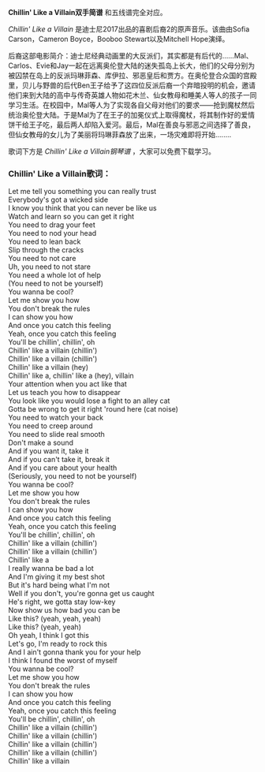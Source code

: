 

**Chillin' Like a Villain双手简谱** 和五线谱完全对应。

_Chillin' Like a Villain_ 是迪士尼2017出品的喜剧后裔2的原声音乐。该曲由Sofia Carson，Cameron
Boyce，Booboo Stewart以及Mitchell Hope演绎。

后裔这部电影简介：迪士尼经典动画里的大反派们，其实都是有后代的……Mal、Carlos、Evie和Jay一起在远离奥伦登大陆的迷失孤岛上长大，他们的父母分别为被囚禁在岛上的反派玛琳菲森、库伊拉、邪恶皇后和贾方。在奥伦登合众国的宫殿里，贝儿与野兽的后代Ben王子给予了这四位反派后裔一个弃暗投明的机会，邀请他们来到大陆的高中与传奇英雄人物如花木兰、仙女教母和睡美人等人的孩子一同学习生活。在校园中，Mal等人为了实现各自父母对他们的要求——抢到魔杖然后统治奥伦登大陆。于是Mal为了在王子的加冕仪式上取得魔杖，将其制作好的爱情饼干给王子吃，最后两人却陷入爱河。最后，Mal在善良与邪恶之间选择了善良，但仙女教母的女儿为了美丽将玛琳菲森放了出来，一场灾难即将开始........

歌词下方是 _Chillin' Like a Villain钢琴谱_ ，大家可以免费下载学习。

### Chillin' Like a Villain歌词：

Let me tell you something you can really trust  
Everybody's got a wicked side  
I know you think that you can never be like us  
Watch and learn so you can get it right  
You need to drag your feet  
You need to nod your head  
You need to lean back  
Slip through the cracks  
You need to not care  
Uh, you need to not stare  
You need a whole lot of help  
(You need to not be yourself)  
You wanna be cool?  
Let me show you how  
You don't break the rules  
I can show you how  
And once you catch this feeling  
Yeah, once you catch this feeling  
You'll be chillin', chillin', oh  
Chillin' like a villain (chillin')  
Chillin' like a villain (chillin')  
Chillin' like a villain (hey)  
Chillin' like a, chillin' like a (hey), villain  
Your attention when you act like that  
Let us teach you how to disappear  
You look like you would lose a fight to an alley cat  
Gotta be wrong to get it right 'round here (cat noise)  
You need to watch your back  
You need to creep around  
You need to slide real smooth  
Don't make a sound  
And if you want it, take it  
And if you can't take it, break it  
And if you care about your health  
(Seriously, you need to not be yourself)  
You wanna be cool?  
Let me show you how  
You don't break the rules  
I can show you how  
And once you catch this feeling  
Yeah, once you catch this feeling  
You'll be chillin', chillin', oh  
Chillin' like a villain (chillin')  
Chillin' like a villain (chillin')  
Chillin' like a  
I really wanna be bad a lot  
And I'm giving it my best shot  
But it's hard being what I'm not  
Well if you don't, you're gonna get us caught  
He's right, we gotta stay low-key  
Now show us how bad you can be  
Like this? (yeah, yeah, yeah)  
Like this? (yeah, yeah)  
Oh yeah, I think I got this  
Let's go, I'm ready to rock this  
And I ain't gonna thank you for your help  
I think I found the worst of myself  
You wanna be cool?  
Let me show you how  
You don't break the rules  
I can show you how  
And once you catch this feeling  
Yeah, once you catch this feeling  
You'll be chillin', chillin', oh  
Chillin' like a villain (chillin')  
Chillin' like a villain (chillin')  
Chillin' like a villain (chillin')  
Chillin' like a villain (chillin')  
Chillin' like a villain

